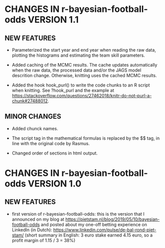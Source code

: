 # CHANGES IN r-bayesian-football-odds VERSION 1.1

## NEW FEATURES

- Parameterized the start year and end year when reading the raw data, plotting the histograms and estimating the team skill parameters.

- Added caching of the MCMC results. The cache updates automatically when the raw data, the processed data and/or the JAGS model descrition change. Otherwise, knitting uses the cached MCMC results.

- Added the hook hook_purl() to write the code chunks to an R script when knitting. See ?hook_purl and the example at https://stackoverflow.com/questions/27462018/knitr-do-not-purl-a-chunk#27488012.

## MINOR CHANGES

- Added chunck names.

- The script tag in the mathematical formulas is replaced by the $$ tag, in line with the original code by Rasmus.

- Changed order of sections in html output.

# CHANGES IN r-bayesian-football-odds VERSION 1.0

## NEW FEATURES

- first version of r-bayesian-football-odds: this is the version that I announced on my blog at https://pietstam.nl/blog/2019/05/10/bayesian-football-odds and posted about my one-off betting experience on LinkedIn (in Dutch): https://www.linkedin.com/pulse/de-bal-rond-piet-stam/  (short summary in English: 3 euro stake earned 4.15 euro, so a profit margin of 1.15 / 3 = 38%)
